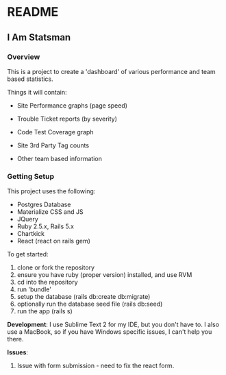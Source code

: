 # README

## I Am Statsman

### Overview
This is a project to create a 'dashboard' of various performance and team based statistics.

Things it will contain:

* Site Performance graphs (page speed)

* Trouble Ticket reports (by severity)

* Code Test Coverage graph 

* Site 3rd Party Tag counts

* Other team based information

### Getting Setup
This project uses the following:

* Postgres Database
* Materialize CSS and JS
* JQuery
* Ruby 2.5.x, Rails 5.x
* Chartkick
* React (react on rails gem)

To get started:

1. clone or fork the repository
2. ensure you have ruby (proper version) installed, and use RVM
3. cd into the repository
4. run 'bundle'
5. setup the database (rails db:create db:migrate)
6. optionally run the database seed file (rails db:seed)
7. run the app (rails s)

__Development__:
I use Sublime Text 2 for my IDE, but you don't have to.  I also use a MacBook, so if you have Windows specific issues, I can't help you there.

__Issues__:
1. Issue with form submission -  need to fix the react form.